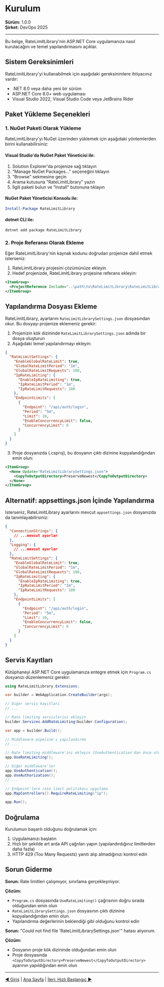 # Kurulum

**Sürüm:** 1.0.0  
**Şirket:** DevOps 2025

---

Bu belge, RateLimitLibrary'nin ASP.NET Core uygulamanıza nasıl kurulacağını ve temel yapılandırmasını açıklar.

## Sistem Gereksinimleri

RateLimitLibrary'yi kullanabilmek için aşağıdaki gereksinimlere ihtiyacınız vardır:

- .NET 8.0 veya daha yeni bir sürüm
- ASP.NET Core 8.0+ web uygulaması
- Visual Studio 2022, Visual Studio Code veya JetBrains Rider

## Paket Yükleme Seçenekleri

### 1. NuGet Paketi Olarak Yükleme

RateLimitLibrary'yi NuGet üzerinden yüklemek için aşağıdaki yöntemlerden birini kullanabilirsiniz:

#### Visual Studio'da NuGet Paket Yöneticisi ile:

1. Solution Explorer'da projenize sağ tıklayın
2. "Manage NuGet Packages..." seçeneğini tıklayın
3. "Browse" sekmesine geçin
4. Arama kutusuna "RateLimitLibrary" yazın
5. İlgili paketi bulun ve "Install" butonuna tıklayın

#### NuGet Paket Yöneticisi Konsolu ile:

```powershell
Install-Package RateLimitLibrary
```

#### dotnet CLI ile:

```bash
dotnet add package RateLimitLibrary
```

### 2. Proje Referansı Olarak Ekleme

Eğer RateLimitLibrary'nin kaynak kodunu doğrudan projenize dahil etmek isterseniz:

1. RateLimitLibrary projesini çözümünüze ekleyin
2. Hedef projenizde, RateLimitLibrary projesine referans ekleyin:

```xml
<ItemGroup>
  <ProjectReference Include="..\path\to\RateLimitLibrary\RateLimitLibrary.csproj" />
</ItemGroup>
```

## Yapılandırma Dosyası Ekleme

RateLimitLibrary, ayarlarını `RateLimitLibrarySettings.json` dosyasından okur. Bu dosyayı projenize eklemeniz gerekir:

1. Projenizin kök dizininde `RateLimitLibrarySettings.json` adında bir dosya oluşturun
2. Aşağıdaki temel yapılandırmayı ekleyin:

```json
{
  "RateLimitSettings": {
    "EnableGlobalRateLimit": true,
    "GlobalRateLimitPeriod": "1m",
    "GlobalRateLimitRequests": 100,
    "IpRateLimiting": {
      "EnableIpRateLimiting": true,
      "IpRateLimitPeriod": "1m",
      "IpRateLimitRequests": 100
    },
    "EndpointLimits": [
      {
        "Endpoint": "/api/auth/login",
        "Period": "5m",
        "Limit": 10,
        "EnableConcurrencyLimit": false,
        "ConcurrencyLimit": 0
      }
    ]
  }
}
```

3. Proje dosyanızda (.csproj), bu dosyanın çıktı dizinine kopyalandığından emin olun:

```xml
<ItemGroup>
  <None Update="RateLimitLibrarySettings.json">
    <CopyToOutputDirectory>PreserveNewest</CopyToOutputDirectory>
  </None>
</ItemGroup>
```

## Alternatif: appsettings.json İçinde Yapılandırma

Isterseniz, RateLimitLibrary ayarlarını mevcut `appsettings.json` dosyanızda da tanımlayabilirsiniz:

```json
{
  "ConnectionStrings": {
    // ...mevcut ayarlar
  },
  "Logging": {
    // ...mevcut ayarlar
  },
  "RateLimitSettings": {
    "EnableGlobalRateLimit": true,
    "GlobalRateLimitPeriod": "1m",
    "GlobalRateLimitRequests": 100,
    "IpRateLimiting": {
      "EnableIpRateLimiting": true,
      "IpRateLimitPeriod": "1m",
      "IpRateLimitRequests": 100
    },
    "EndpointLimits": [
      {
        "Endpoint": "/api/auth/login",
        "Period": "5m",
        "Limit": 10,
        "EnableConcurrencyLimit": false,
        "ConcurrencyLimit": 0
      }
    ]
  }
}
```

## Servis Kayıtları

Kütüphaneyi ASP.NET Core uygulamanıza entegre etmek için `Program.cs` dosyanızı düzenlemeniz gerekir:

```csharp
using RateLimitLibrary.Extensions;

var builder = WebApplication.CreateBuilder(args);

// Diğer servis kayıtları
// ...

// Rate limiting servislerini ekleyin
builder.Services.AddRateLimiting(builder.Configuration);

var app = builder.Build();

// Middleware pipeline'ı yapılandırma
// ...

// Rate limiting middleware'ini ekleyin (UseAuthentication'dan önce olmalıdır)
app.UseRateLimiting();

// Diğer middleware'ler
app.UseAuthentication();
app.UseAuthorization();
// ...

// Endpoint'lere rate limit politikası uygulama
app.MapControllers().RequireRateLimiting("ip");

app.Run();
```

## Doğrulama

Kurulumun başarılı olduğunu doğrulamak için:

1. Uygulamanızı başlatın
2. Hızlı bir şekilde art arda API çağrıları yapın (yapılandırdığınız limitlerden daha fazla)
3. HTTP 429 (Too Many Requests) yanıtı alıp almadığınızı kontrol edin

## Sorun Giderme

**Sorun:** Rate limitleri çalışmıyor, sınırlama gerçekleşmiyor.

**Çözüm:**
- `Program.cs` dosyasında `UseRateLimiting()` çağrısının doğru sırada olduğundan emin olun
- `RateLimitLibrarySettings.json` dosyasının çıktı dizinine kopyalandığından emin olun
- Yapılandırma değerlerinin beklendiği gibi olduğunu kontrol edin

**Sorun:** "Could not find file 'RateLimitLibrarySettings.json'" hatası alıyorum.

**Çözüm:**
- Dosyanın proje kök dizininde olduğundan emin olun
- Proje dosyasında `<CopyToOutputDirectory>PreserveNewest</CopyToOutputDirectory>` ayarının yapıldığından emin olun

---

[◀ Giriş](01-Giris.md) | [Ana Sayfa](../README.md) | [İleri: Hızlı Başlangıç ▶](03-Hizli-Baslangic.md) 
